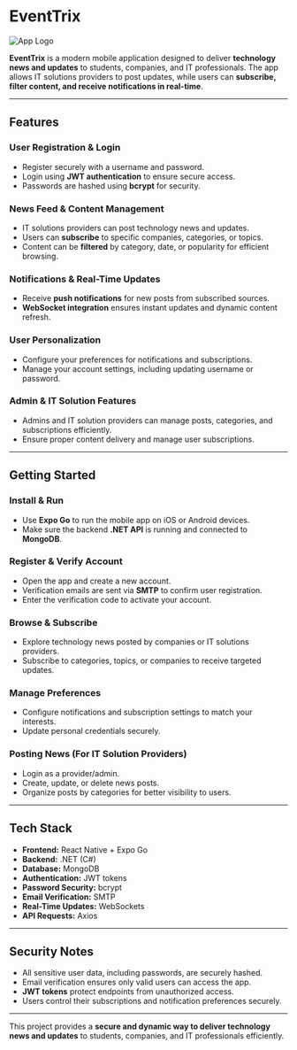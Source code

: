 # EventTrix

![App Logo](/Frontend/assets/eventTrix.png)  

**EventTrix** is a modern mobile application designed to deliver **technology news and updates** to students, companies, and IT professionals. The app allows IT solutions providers to post updates, while users can **subscribe, filter content, and receive notifications in real-time**.

---

## Features

### User Registration & Login
- Register securely with a username and password.
- Login using **JWT authentication** to ensure secure access.
- Passwords are hashed using **bcrypt** for security.

### News Feed & Content Management
- IT solutions providers can post technology news and updates.
- Users can **subscribe** to specific companies, categories, or topics.
- Content can be **filtered** by category, date, or popularity for efficient browsing.

### Notifications & Real-Time Updates
- Receive **push notifications** for new posts from subscribed sources.
- **WebSocket integration** ensures instant updates and dynamic content refresh.

### User Personalization
- Configure your preferences for notifications and subscriptions.
- Manage your account settings, including updating username or password.

### Admin & IT Solution Features
- Admins and IT solution providers can manage posts, categories, and subscriptions efficiently.
- Ensure proper content delivery and manage user subscriptions.

---

## Getting Started

### Install & Run
- Use **Expo Go** to run the mobile app on iOS or Android devices.
- Make sure the backend **.NET API** is running and connected to **MongoDB**.

### Register & Verify Account
- Open the app and create a new account.
- Verification emails are sent via **SMTP** to confirm user registration.
- Enter the verification code to activate your account.

### Browse & Subscribe
- Explore technology news posted by companies or IT solutions providers.
- Subscribe to categories, topics, or companies to receive targeted updates.

### Manage Preferences
- Configure notifications and subscription settings to match your interests.
- Update personal credentials securely.

### Posting News (For IT Solution Providers)
- Login as a provider/admin.
- Create, update, or delete news posts.
- Organize posts by categories for better visibility to users.

---

## Tech Stack
- **Frontend:** React Native + Expo Go  
- **Backend:** .NET (C#)  
- **Database:** MongoDB  
- **Authentication:** JWT tokens  
- **Password Security:** bcrypt  
- **Email Verification:** SMTP  
- **Real-Time Updates:** WebSockets  
- **API Requests:** Axios  

---

## Security Notes
- All sensitive user data, including passwords, are securely hashed.
- Email verification ensures only valid users can access the app.
- **JWT tokens** protect endpoints from unauthorized access.
- Users control their subscriptions and notification preferences securely.

---

This project provides a **secure and dynamic way to deliver technology news and updates** to students, companies, and IT professionals efficiently.

